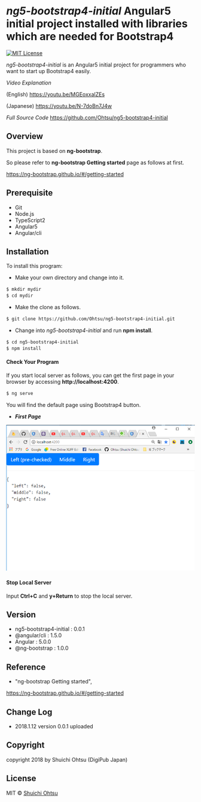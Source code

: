 
# _ng5-bootstrap4-initial_ Angular5 initial project installed with libraries which are needed for Bootstrap4
[![MIT License](http://img.shields.io/badge/license-MIT-blue.svg?style=flat)](LICENSE)


_ng5-bootstrap4-initial_ is an Angular5 initial project for programmers who want to start up Bootstrap4 easily.

_Video Explanation_

(English)   <https://youtu.be/MGEoxxalZEs>

(Japanese)  <https://youtu.be/N-7doBn7J4w>

_Full Source Code_
<https://github.com/Ohtsu/ng5-bootstrap4-initial>

## Overview 

This project is based on **ng-bootstrap**. 
    
So please refer to **ng-bootstrap Getting started** page as follows at first. 
    
<https://ng-bootstrap.github.io/#/getting-started>
 


## Prerequisite

   - Git
   - Node.js
   - TypeScript2
   - Angular5
   - Angular/cli



## Installation

To install this program:

   - Make your own directory and change into it.

```bash
$ mkdir mydir
$ cd mydir
```
   - Make the clone as follows.

```bash
$ git clone https://github.com/Ohtsu/ng5-bootstrap4-initial.git
```

   - Change into _ng5-bootstrap4-initial_ and run **npm install**.

```bash
$ cd ng5-bootstrap4-initial
$ npm install 
```


#### Check Your Program

If you start local server as follows, you can get the first page in your browser by accessing **http://localhost:4200**.


```bash
$ ng serve
```
You will find the default page using Bootstrap4 button.

  - ***First Page*** 

  <img src="https://raw.githubusercontent.com/Ohtsu/images/master/ng5-bootstrap4/ng5-bootstrap4-initial_default_page_01.png" width= "640" >


#### Stop Local Server

Input **Ctrl+C** and **y+Return** to stop the local server.




## Version

   - ng5-bootstrap4-initial : 0.0.1
   - @angular/cli : 1.5.0
   - Angular      : 5.0.0
   - @ng-bootstrap : 1.0.0



## Reference

- "ng-bootstrap Getting started",

<https://ng-bootstrap.github.io/#/getting-started>



## Change Log

 - 2018.1.12  version 0.0.1 uploaded


## Copyright

copyright 2018 by Shuichi Ohtsu (DigiPub Japan)


## License

MIT © [Shuichi Ohtsu](ohtsu@digipub-net.com)
